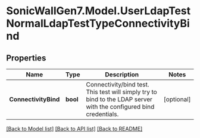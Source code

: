 # SonicWallGen7.Model.UserLdapTestNormalLdapTestTypeConnectivityBind

## Properties

Name | Type | Description | Notes
------------ | ------------- | ------------- | -------------
**ConnectivityBind** | **bool** | Connectivity/bind test. This test will simply try to bind to the               LDAP server with the configured bind credentials. | [optional] 

[[Back to Model list]](../README.md#documentation-for-models) [[Back to API list]](../README.md#documentation-for-api-endpoints) [[Back to README]](../README.md)

